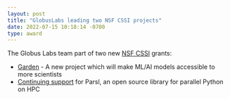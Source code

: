 ```yaml
---
layout: post
title: "GlobusLabs leading two NSF CSSI projects"
date: 2022-07-15 10:18:14 -0700
type: award
---
```


The Globus Labs team part of two new [NSF CSSI](https://beta.nsf.gov/funding/opportunities/cyberinfrastructure-sustained-scientific-innovation-cssi) grants:
- [Garden](https://www.nsf.gov/awardsearch/showAward?AWD_ID=2209892&HistoricalAwards=false) - A new project which will make ML/AI models accessible to more scientists
- [Continuing support](https://www.nsf.gov/awardsearch/showAward?AWD_ID=2209919&HistoricalAwards=false) for Parsl, an open source library for parallel Python on HPC
